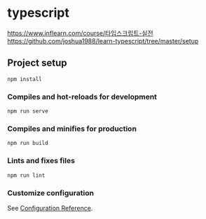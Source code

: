 # typescript
https://www.inflearn.com/course/타입스크립트-실전
https://github.com/joshua1988/learn-typescript/tree/master/setup

## Project setup
```
npm install
```

### Compiles and hot-reloads for development
```
npm run serve
```

### Compiles and minifies for production
```
npm run build
```

### Lints and fixes files
```
npm run lint
```

### Customize configuration
See [Configuration Reference](https://cli.vuejs.org/config/).
